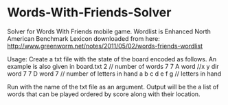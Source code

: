 # Words-With-Friends-Solver


Solver for Words With Friends mobile game. 
Wordlist is Enhanced North American Benchmark Lexicon downloaded from here: http://www.greenworm.net/notes/2011/05/02/words-friends-wordlist

Usage:
Create a txt file with the state of the board encoded as follows. An example is also given in board.txt
2  // number of words
7 7 A word //x y dir word 
7 7 D word
7 // number of letters  in hand
a b c d e f g // letters in hand

Run with the name of the txt file as an argument.
Output will be the a list of words that can be played ordered by score along with their location.
